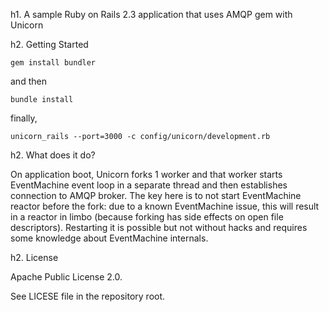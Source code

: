 h1. A sample Ruby on Rails 2.3 application that uses AMQP gem with Unicorn

h2. Getting Started

    gem install bundler

and then

    bundle install

finally,

    unicorn_rails --port=3000 -c config/unicorn/development.rb


h2. What does it do?

On application boot, Unicorn forks 1 worker and that worker starts EventMachine event loop in a separate
thread and then  establishes connection to AMQP broker. The key here is to not start EventMachine reactor
before the fork: due to a known EventMachine issue, this will result in a reactor in limbo (because forking
has side effects on open file descriptors). Restarting it is possible but not without hacks and requires
some knowledge about EventMachine internals.



h2. License

Apache Public License 2.0.

See LICESE file in the repository root.
